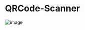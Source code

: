 # QRCode-Scanner

![image](https://github.com/ShawnHuangS/QRCode-Scanner/blob/master/p0q80-oz5k6.gif)
